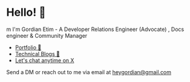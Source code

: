 
# Hello! 👋
m
I'm Gordian Etim - A Developer Relations Engineer (Advocate) , Docs engineer & Community Manager


- [Portfolio 📂](https://linktr.ee/heygordian)
- [Technical Blogs 📝](https://linktr.ee/heygordian)
- [Let's chat anytime on X](https://x.com/0xgordian) 

Send a DM or reach out to me via email at heygordian@gmail.com




